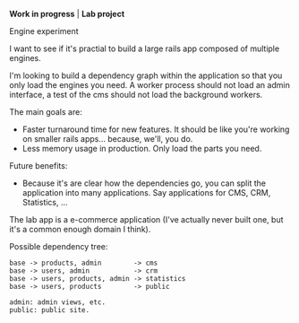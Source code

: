 **Work in progress** | **Lab project**

Engine experiment

I want to see if it's practial to build a large rails app composed of multiple engines.

I'm looking to build a dependency graph within the application so that you only load the engines you need. A worker process should not load an admin interface, a test of the cms should not load the background workers.

The main goals are:
* Faster turnaround time for new features. It should be like you're working on smaller rails apps... because, we'll, you do.
* Less memory usage in production. Only load the parts you need.

Future benefits:
* Because it's are clear how the dependencies go, you can split the application into many applications. Say applications for CMS, CRM, Statistics, ...

The lab app is a e-commerce application (I've actually never built one, but it's a common enough domain I think).

Possible dependency tree:

    base -> products, admin        -> cms
    base -> users, admin           -> crm
    base -> users, products, admin -> statistics
    base -> users, products        -> public

    admin: admin views, etc.
    public: public site.
